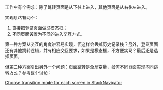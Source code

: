 工作中有个需求：除了跳转页面是从下往上进入，其他页面是从右往左进入。    

实现思路有两个：

1. 直接把登录页面做成模态框；
2. 不同页面设置为不同的进入交互方式。

第一种方案从交互的角度讲容易实现，但这样会丢掉历史记录栈？另外，登录页面还有其他跳转逻辑，并有相应交互要求，如果是模态框，不方便实现？最后还是选择页面。   

但第二种方案引出另外一个问题：页面跳转是全局变量，如何不同页面实现不同跳转方式？参考这个讨论：   

[Choose transition mode for each screen in StackNavigator](https://github.com/react-navigation/react-navigation/issues/707#issuecomment-299859578)  
  